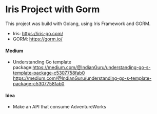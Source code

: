 # Iris Project with Gorm
This project was build with Golang, using Iris Framework and GORM.

- Iris: https://iris-go.com/
- GORM: https://gorm.io/

#### Medium
- Understanding Go template package:https://medium.com/@IndianGuru/understanding-go-s-template-package-c5307758fab0 https://medium.com/@IndianGuru/understanding-go-s-template-package-c5307758fab0

#### Idea
- Make an API that consume AdventureWorks